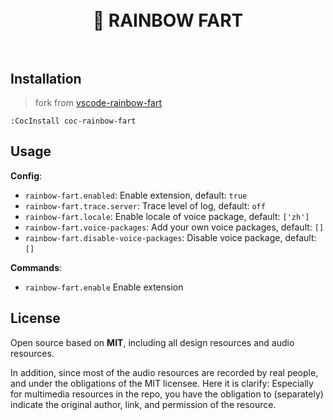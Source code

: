 <h1 align="center">
  <br>
  🌈 RAINBOW FART
  <br>
  <br>
</h1>

## Installation

> fork from [vscode-rainbow-fart](https://github.com/SaekiRaku/vscode-rainbow-fart)

``` vim
:CocInstall coc-rainbow-fart
```

## Usage

**Config**:

- `rainbow-fart.enabled`: Enable extension, default: `true`
- `rainbow-fart.trace.server`: Trace level of log, default: `off`
- `rainbow-fart.locale`: Enable locale of voice package, default: `['zh']`
- `rainbow-fart.voice-packages`: Add your own voice packages, default: `[]`
- `rainbow-fart.disable-voice-packages`: Disable voice package, default: `[]`

**Commands**:

- `rainbow-fart.enable` Enable extension

## License

Open source based on **MIT**, including all design resources and audio resources.

In addition, since most of the audio resources are recorded by real people, and under the obligations of the MIT licensee. Here it is clarify: Especially for multimedia resources in the repo, you have the obligation to (separately) indicate the original author, link, and permission of the resource.
